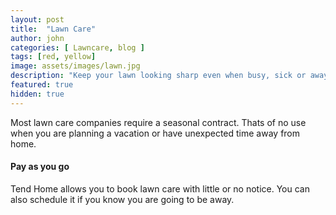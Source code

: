 ```yaml
---
layout: post
title:  "Lawn Care"
author: john
categories: [ Lawncare, blog ]
tags: [red, yellow]
image: assets/images/lawn.jpg
description: "Keep your lawn looking sharp even when busy, sick or away."
featured: true
hidden: true
---
```


Most lawn care companies require a seasonal contract. Thats of no use when you are planning a vacation or have unexpected time away from home.

#### Pay as you go

Tend Home allows you to book lawn care with little or no notice. You can also schedule it if you know you are going to be away.
